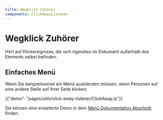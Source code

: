 ```yaml
---
title: Wegklick Zuhörer
components: ClickAwayListener
---
```

# Wegklick Zuhörer

<p class="description">Hört auf Klickereignisse, die sich irgendwo im Dokument außerhalb des Elements selbst befinden.</p>

## Einfaches Menü

Wenn Sie beispielsweise ein Menü ausblenden müssen, wenn Personen auf eine andere Stelle auf Ihrer Seite klicken:

{{"demo": "pages/utils/click-away-listener/ClickAway.js"}}

Sie können eine erweiterte Demo in dem [Menü Dokumentation Abschnitt](/demos/menus/#menulist-composition) finden.